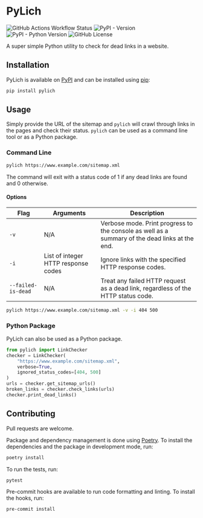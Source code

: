 # PyLich

![GitHub Actions Workflow Status](https://img.shields.io/github/actions/workflow/status/georgeholt1/pylich/unit_tests.yml)
![PyPI - Version](https://img.shields.io/pypi/v/pylich)
![PyPI - Python Version](https://img.shields.io/pypi/pyversions/pylich)
![GitHub License](https://img.shields.io/github/license/georgeholt1/pylich)

A super simple Python utility to check for dead links in a website.

## Installation

PyLich is available on [PyPI](https://pypi.org/project/pylich/) and can be installed using [pip](https://pip.pypa.io/en/stable/):

```bash
pip install pylich
```

## Usage

Simply provide the URL of the sitemap and `pylich` will crawl through links in the pages and check their status. `pylich` can be used as a command line tool or as a Python package.

### Command Line

```bash
pylich https://www.example.com/sitemap.xml
```

The command will exit with a status code of 1 if any dead links are found and 0 otherwise.

#### Options

| Flag | Arguments | Description |
| --- | --- | --- |
| `-v` | N/A | Verbose mode. Print progress to the console as well as a summary of the dead links at the end. |
| `-i` | List of integer HTTP response codes | Ignore links with the specified HTTP response codes. |
| `--failed-is-dead` | N/A | Treat any failed HTTP request as a dead link, regardless of the HTTP status code. |

```bash
pylich https://www.example.com/sitemap.xml -v -i 404 500
```

### Python Package

PyLich can also be used as a Python package. 

```python
from pylich import LinkChecker
checker = LinkChecker(
    "https://www.example.com/sitemap.xml",
    verbose=True,
    ignored_status_codes=[404, 500]
)
urls = checker.get_sitemap_urls()
broken_links = checker.check_links(urls)
checker.print_dead_links()
```

## Contributing

Pull requests are welcome.

Package and dependency management is done using [Poetry](https://python-poetry.org/). To install the dependencies and the package in development mode, run:

```bash
poetry install
```

To run the tests, run:

```bash
pytest
```

Pre-commit hooks are available to run code formatting and linting. To install the hooks, run:

```bash
pre-commit install
```